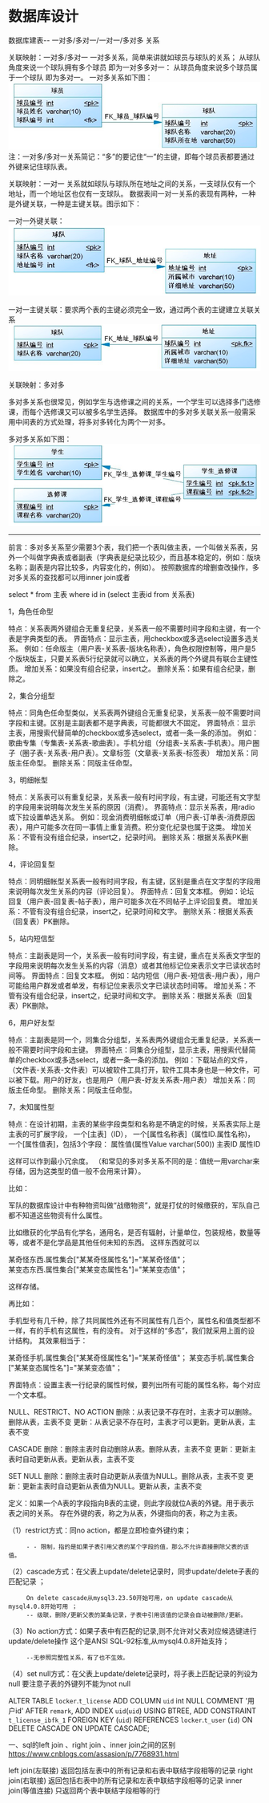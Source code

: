 # 数据库设计
数据库建表-- 一对多/多对一/一对一/多对多 关系

关联映射：一对多/多对一
一对多关系，简单来讲就如球员与球队的关系；
从球队角度来说一个球队拥有多个球员 即为一对多多对一： 从球员角度来说多个球员属于一个球队 即为多对一。
一对多关系如下图：
![img.png](img.png)
注：一对多/多对一关系简记：“多”的要记住“一”的主键，即每个球员表都要通过外键来记住球队表。


关联映射：一对一
关系就如球队与球队所在地址之间的关系，一支球队仅有一个地址，而一个地址区也仅有一支球队。
数据表间一对一关系的表现有两种，一种是外键关联，一种是主键关联。图示如下：

一对一外键关联：
![img_1.png](img_1.png)

一对一主键关联：要求两个表的主键必须完全一致，通过两个表的主键建立关联关系
![img_5.png](img_5.png)


关联映射：多对多

多对多关系也很常见，例如学生与选修课之间的关系，一个学生可以选择多门选修课，而每个选修课又可以被多名学生选择。 
数据库中的多对多关联关系一般需采用中间表的方式处理，将多对多转化为两个一对多。

多对多关系如下图：
![img_2.png](img_2.png)


----------------------------------------------------------------------------------------------------------

前言：多对多关系至少需要3个表，我们把一个表叫做主表，一个叫做关系表，另外一个叫做字典表或者副表（字典表是纪录比较少，而且基本稳定的，例如：版块名称；副表是内容比较多，内容变化的，例如）。
按照数据库的增删查改操作，多对多关系的查找都可以用inner join或者

select * from 主表 where id in (select 主表id from 关系表)

1，角色任命型

特点：关系表两外键组合无重复纪录，关系表一般不需要时间字段和主键，有一个表是字典类型的表。
界面特点：显示主表，用checkbox或多选select设置多选关系。
例如：任命版主（用户表-关系表-版块名称表），角色权限控制等，用户是5个版块版主，只要关系表5行纪录就可以确立，关系表的两个外键具有联合主键性质。
增加关系：如果没有组合纪录，insert之。
删除关系：如果有组合纪录，删除之。

2，集合分组型

特点：同角色任命型类似，关系表两外键组合无重复纪录，关系表一般不需要时间字段和主键。区别是主副表都不是字典表，可能都很大不固定。
界面特点：显示主表，用搜索代替简单的checkbox或多选select，或者一条一条的添加。
例如：歌曲专集（专集表-关系表-歌曲表）。手机分组（分组表-关系表-手机表）。用户圈子（圈子表-关系表-用户表）。文章标签（文章表-关系表-标签表）
增加关系：同版主任命型。
删除关系：同版主任命型。


3，明细帐型

特点：关系表可以有重复纪录，关系表一般有时间字段，有主键，可能还有文字型的字段用来说明每次发生关系的原因（消费）。
界面特点：显示关系表，用radio或下拉设置单选关系。
例如：现金消费明细帐或订单（用户表-订单表-消费原因表），用户可能多次在同一事情上重复消费。积分变化纪录也属于这类。
增加关系：不管有没有组合纪录，insert之，纪录时间。
删除关系：根据关系表PK删除。


4，评论回复型

特点：同明细帐型关系表一般有时间字段，有主键，区别是重点在文字型的字段用来说明每次发生关系的内容（评论回复）。
界面特点：回复文本框。
例如：论坛回复（用户表-回复表-帖子表），用户可能多次在不同帖子上评论回复费。
增加关系：不管有没有组合纪录，insert之，纪录时间和文字。
删除关系：根据关系表（回复表）PK删除。

5，站内短信型

特点：主副表是同一个，关系表一般有时间字段，有主键，重点在关系表文字型的字段用来说明每次发生关系的内容（消息）或者其他标记位来表示文字已读状态时间等。
界面特点：回复文本框。
例如：站内短信（用户表-短信表-用户表），用户可能给用户群发或者单发，有标记位来表示文字已读状态时间等。
增加关系：不管有没有组合纪录，insert之，纪录时间和文字。
删除关系：根据关系表（回复表）PK删除。

6，用户好友型

特点：主副表是同一个，同集合分组型，关系表两外键组合无重复纪录，关系表一般不需要时间字段和主键。
界面特点：同集合分组型，显示主表，用搜索代替简单的checkbox或多选select，或者一条一条的添加。
例如：下载站点的文件，（文件表-关系表-文件表）可以被软件工具打开，软件工具本身也是一种文件，可以被下载。用户的好友，也是用户（用户表-好友关系表-用户表）
增加关系：同版主任命型。
删除关系：同版主任命型。


7，未知属性型

特点：在设计初期，主表的某些字段类型和名称是不确定的时候，关系表实际上是主表的可扩展字段，
一个[主表]（ID），
一个[属性名称表]（属性ID.属性名称)，
一个[属性值表]，包括3个字段：
属性值(属性Value varchar(500))
主表ID
属性ID

这样可以作到最小冗余度。
（和常见的多对多关系不同的是：值统一用varchar来存储，因为这类型的值一般不会用来计算）。

比如：

军队的数据库设计中有种物资叫做“战缴物资”，就是打仗的时候缴获的，军队自己都不知道这些物资有什么属性。

比如缴获的化学品有化学名，通用名，是否有辐射，计量单位，包装规格，数量等等，或者不是化学品是其他任何未知的东西。
这样东西就可以

某奇怪东西.属性集合["某某奇怪属性名"]="某某奇怪值"；    
某变态东西.属性集合["某某变态属性名"]="某某变态值"；

这样存储。

再比如：

手机型号有几千种，除了共同属性外还有不同属性有几百个，属性名和值类型都不一样，有的手机有这属性，有的没有。
对于这样的“多态”，我们就采用上面的设计结构。
其效果相当于：

某奇怪手机.属性集合["某某奇怪属性名"]="某某奇怪值"；
某变态手机.属性集合["某某变态属性名"]="某某变态值"；

界面特点：设置主表一行纪录的属性时候，要列出所有可能的属性名称，每个对应一个文本框。





NULL、RESTRICT、NO ACTION
删除：从表记录不存在时，主表才可以删除。删除从表，主表不变
更新：从表记录不存在时，主表才可以更新。更新从表，主表不变

CASCADE
删除：删除主表时自动删除从表。删除从表，主表不变
更新：更新主表时自动更新从表。更新从表，主表不变

SET NULL
删除：删除主表时自动更新从表值为NULL。删除从表，主表不变
更新：更新主表时自动更新从表值为NULL。更新从表，主表不变

定义：如果一个A表的字段指向B表的主键，则此字段就位A表的外键。用于表示表之间的关系。
存在外键的表，称之为从表，外键指向的表，称之为主表。

（1）restrict方式：同no action，都是立即检查外键约束；

         - - 限制，指的是如果子表引用父表的某个字段的值，那么不允许直接删除父表的该值。
（2）cascade方式：在父表上update/delete记录时，同步update/delete子表的匹配记录 ；

         On delete cascade从mysql3.23.50开始可用，on update cascade从mysql4.0.8开始可用 ；
         -- 级联，删除/更新父表的某条记录，子表中引用该值的记录会自动被删除/更新。
（3）No action方式：如果子表中有匹配的记录,则不允许对父表对应候选键进行update/delete操作 这个是ANSI SQL-92标准,从mysql4.0.8开始支持；

         --无参照完整性关系，有了也不生效。
（4）set null方式：在父表上update/delete记录时，将子表上匹配记录的列设为null 要注意子表的外键列不能为not null

ALTER TABLE `locker`.`t_license`
ADD COLUMN `uid` int NULL COMMENT '用户id' AFTER `remark`,
ADD INDEX `uid`(`uid`) USING BTREE,
ADD CONSTRAINT `t_license_ibfk_1` FOREIGN KEY (`uid`) REFERENCES `locker`.`t_user` (`id`) ON DELETE CASCADE ON UPDATE CASCADE;



一、sql的left join 、right join 、inner join之间的区别
https://www.cnblogs.com/assasion/p/7768931.html

left join(左联接) 返回包括左表中的所有记录和右表中联结字段相等的记录
right join(右联接) 返回包括右表中的所有记录和左表中联结字段相等的记录
inner join(等值连接) 只返回两个表中联结字段相等的行

